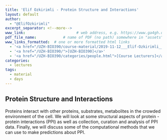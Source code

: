```yaml
---
title: 'Elif Ozkirimli - Protein Structure and Interactions'
layout: default
author:
  - "@ElifOzkirimli"
excerpt_separator: <!--more-->
www_link: 						# web address, e.g. https://www.ga4gh.org; auto-linked
pdf_file_name: 			  # name of PDF (no path) somewhere in "assets"; auto-linked
www_links_formatted:  # one or more formatted html links
  - '<a href="/UZH-BIO390/course-material/2019-11-12___Elif-Ozkirimli__Protein-Protein-Interactions__UZH-BIO90-HS19-lecture08.pdf">[Lecture slides - PDF]</a>'
  - '<a href="/UZH-BIO390/">[UZH-BIO390]</a>'
  - '<a href="/UZH-BIO390/categories/people.html">[Course Lecturers]</a>'
categories:
  - lectures
tags:
  - material
  - days
---
```


##  Protein Structure and Interactions 

Proteins interact with other proteins, substrates, metabolites in the crowded environment of the cell. We will look at some structural aspects of protein - protein interactions (PPI) as well as collection, curation and analysis of PPI data. Finally, we will discuss some of the computational methods that we can use to make predictions about PPI.

<!--more-->



